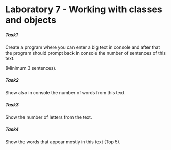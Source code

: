 # Laboratory 7 - Working with classes and objects

##### Task1

Create a program where you can enter a big text in console and after that the program should prompt back in console the number of sentences of this text.

(Minimum 3 sentences).

##### Task2

Show also in console the number of words from this text.

##### Task3

Show the number of letters from the text.

##### Task4

Show the words that appear mostly in this text (Top 5).

